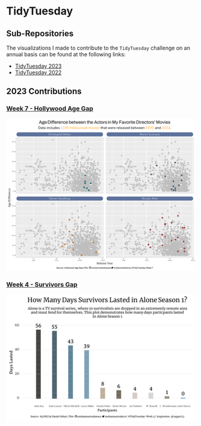 # TidyTuesday

## Sub-Repositories

The visualizations I made to contribute to the `TidyTuesday` challenge on an annual basis can be found at the following links: 

- [TidyTuesday 2023](2023)
- [TidyTuesday 2022](2022)

## 2023 Contributions

### **[Week 7 - Hollywood Age Gap](2023/Week7-HollywoodAge)**
![Screenshot](2023/Week7-HollywoodAge/hollywood-movies.png)


### **[Week 4 - Survivors Gap](2023/Week4-Survivors)**
![Screenshot](2023/Week4-Survivors/survivors.png)

